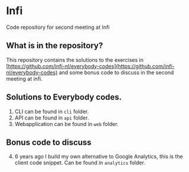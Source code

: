 # Infi

Code repository for second meeting at Infi

## What is in the repository?

This repository contains the solutions to the exercises in [https://github.com/infi-nl/everybody-codes](https://github.com/infi-nl/everybody-codes) and some bonus code to discuss in the second meeting at infi.

## Solutions to Everybody codes.

1. CLI can be found in `cli` folder.
2. API can be found in `api` folder.
3. Webapplication can be found in `web` folder.

## Bonus code to discuss

4. 6 years ago I build my own alternative to Google Analytics, this is the client code snippet. Can be found in `analytics` folder.


